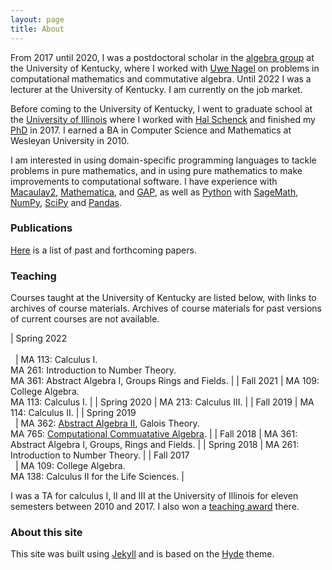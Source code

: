 ```yaml
---
layout: page
title: About
---
```


From 2017 until 2020, I was a postdoctoral scholar in the [algebra
group](https://math.as.uky.edu/algebra-and-number-theory) at the
University of Kentucky, where I worked with [Uwe
Nagel](http://www.ms.uky.edu/~uwenagel/) on problems in computational
mathematics and commutative algebra. Until 2022 I was a lecturer at
the University of Kentucky. I am currently on the job market.

Before coming to the University of Kentucky, I went to graduate school
at the [University of Illinois](https://math.illinois.edu/) where I
worked with [Hal
Schenck](https://math.illinois.edu/directory/profile/schenck) and
finished my [PhD](http://hdl.handle.net/2142/97758) in 2017. I earned
a BA in Computer Science and Mathematics at Wesleyan University in
2010.

I am interested in using domain-specific programming languages to
tackle problems in pure mathematics, and in using pure mathematics to
make improvements to computational software. I have experience with
[Macaulay2](https://faculty.math.illinois.edu/Macaulay2/),
[Mathematica](https://www.wolfram.com/mathematica/), and
[GAP](https://www.gap-system.org/), as well as
[Python](python.org/) with
[SageMath](https://www.sagemath.org/), [NumPy](https://numpy.org/),
[SciPy](https://www.scipy.org/) and
[Pandas](https://pandas.pydata.org/).


### Publications

[Here]({{site.url}}/papers.html) is a list of past and
forthcoming papers.

### Teaching

Courses taught at the University of Kentucky are listed below, with
links to archives of course materials. Archives of course materials
for past versions of current courses are not available.

| Spring 2022 <br> &nbsp; <br> &nbsp; | MA 113: Calculus I. <br> MA 261: Introduction to Number Theory. <br> MA 361: Abstract Algebra I, Groups Rings and Fields.       |
| Fall 2021                           | MA 109: College Algebra.<br> MA 113: Calculus I.                                                                                |
| Spring 2020                         | MA 213: Calculus III.                                                                                                           |
| Fall 2019                           | MA 114: Calculus II.                                                                                                            |
| Spring 2019 <br> &nbsp;             | MA 362: [Abstract Algebra II](public/362.zip), Galois Theory.<br> MA 765: [Computational Commuatative Algebra](public/765.pdf). |
| Fall 2018                           | MA 361: Abstract Algebra I, Groups, Rings and Fields.                                                                           |
| Spring 2018                         | MA 261: Introduction to Number Theory.                                                                                          |
| Fall 2017 <br> &nbsp;               | MA 109: College Algebra. <br> MA 138: Calculus II for the Life Sciences.                                                        |



I was a TA for calculus I, II and III at the University of Illinois
for eleven semesters between 2010 and 2017. I also won a [teaching
award](https://conf.math.illinois.edu/GraduateProgram/department-ta-award.html)
there.

### About this site

This site was built using [Jekyll](https://jekyllrb.com/) and is based
on the [Hyde](https://hyde.getpoole.com/) theme.
